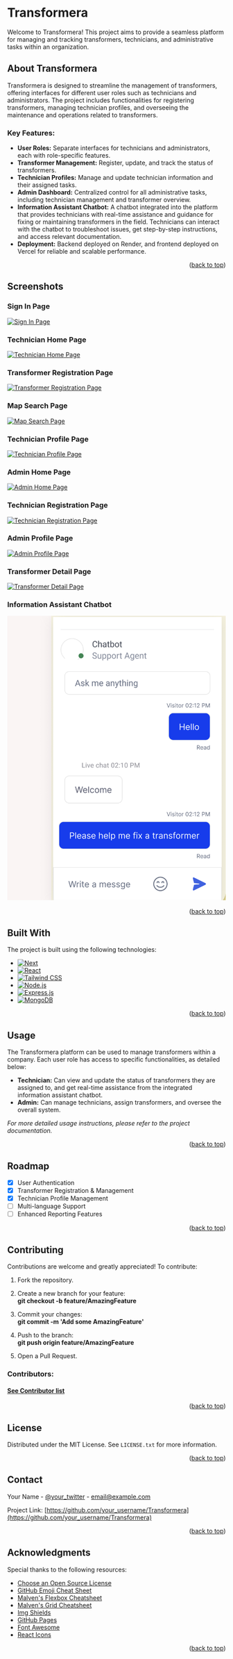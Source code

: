 # Transformera

Welcome to Transformera! This project aims to provide a seamless platform for managing and tracking transformers, technicians, and administrative tasks within an organization.

## About Transformera

Transformera is designed to streamline the management of transformers, offering interfaces for different user roles such as technicians and administrators. The project includes functionalities for registering transformers, managing technician profiles, and overseeing the maintenance and operations related to transformers.

### Key Features:
- **User Roles:** Separate interfaces for technicians and administrators, each with role-specific features.
- **Transformer Management:** Register, update, and track the status of transformers.
- **Technician Profiles:** Manage and update technician information and their assigned tasks.
- **Admin Dashboard:** Centralized control for all administrative tasks, including technician management and transformer overview.
- **Information Assistant Chatbot:** A chatbot integrated into the platform that provides technicians with real-time assistance and guidance for fixing or maintaining transformers in the field. Technicians can interact with the chatbot to troubleshoot issues, get step-by-step instructions, and access relevant documentation.
- **Deployment:** Backend deployed on Render, and frontend deployed on Vercel for reliable and scalable performance.

<p align="right">(<a href="#readme-top">back to top</a>)</p>

## Screenshots

### Sign In Page
[![Sign In Page][signin-screenshot]](#screenshots)

### Technician Home Page
[![Technician Home Page][technician-home-screenshot]](#screenshots)

### Transformer Registration Page
[![Transformer Registration Page][transformer-registration-screenshot]](#screenshots)

### Map Search Page
[![Map Search Page][map-search-screenshot]](#screenshots)

### Technician Profile Page
[![Technician Profile Page][technician-profile-screenshot]](#screenshots)

### Admin Home Page
[![Admin Home Page][admin-home-screenshot]](#screenshots)

### Technician Registration Page
[![Technician Registration Page][technician-registration-screenshot]](#screenshots)

### Admin Profile Page
[![Admin Profile Page][admin-profile-screenshot]](#screenshots)

### Transformer Detail Page
[![Transformer Detail Page][transformer-detail-screenshot]](#screenshots)

### Information Assistant Chatbot
[![Information Assistant Chatbot][chatbot-screenshot]](#screenshots)

<p align="right">(<a href="#readme-top">back to top</a>)</p>

## Built With

The project is built using the following technologies:

* [![Next][Next.js]][Next-url]
* [![React][React.js]][React-url]
* [![Tailwind CSS][TailwindCSS]][TailwindCSS-url]
* [![Node.js][Node.js]][Node-url]
* [![Express.js][Express.js]][Express-url]
* [![MongoDB][MongoDB]][MongoDB-url]

<p align="right">(<a href="#readme-top">back to top</a>)</p>

## Usage

The Transformera platform can be used to manage transformers within a company. Each user role has access to specific functionalities, as detailed below:

- **Technician:** Can view and update the status of transformers they are assigned to, and get real-time assistance from the integrated information assistant chatbot.
- **Admin:** Can manage technicians, assign transformers, and oversee the overall system.

_For more detailed usage instructions, please refer to the project documentation._

<p align="right">(<a href="#readme-top">back to top</a>)</p>

## Roadmap

- [x] User Authentication
- [x] Transformer Registration & Management
- [x] Technician Profile Management
- [ ] Multi-language Support
- [ ] Enhanced Reporting Features

<p align="right">(<a href="#readme-top">back to top</a>)</p>

## Contributing

Contributions are welcome and greatly appreciated! To contribute:

1. Fork the repository.
2. Create a new branch for your feature:  
   **git checkout -b feature/AmazingFeature**

3. Commit your changes:  
   **git commit -m 'Add some AmazingFeature'**

4. Push to the branch:  
   **git push origin feature/AmazingFeature**

5. Open a Pull Request.

### Contributors:

<a href="https://github.com/eyosiasbitsu/Transfomera/graphs/contributors">
  <h4>See Contributor list</h4>
</a>

<p align="right">(<a href="#readme-top">back to top</a>)</p>

## License

Distributed under the MIT License. See `LICENSE.txt` for more information.

<p align="right">(<a href="#readme-top">back to top</a>)</p>

## Contact

Your Name - [@your_twitter](https://twitter.com/your_username) - email@example.com

Project Link: [https://github.com/your_username/Transformera](https://github.com/your_username/Transformera)

<p align="right">(<a href="#readme-top">back to top</a>)</p>

## Acknowledgments

Special thanks to the following resources:

- [Choose an Open Source License](https://choosealicense.com)
- [GitHub Emoji Cheat Sheet](https://www.webpagefx.com/tools/emoji-cheat-sheet)
- [Malven's Flexbox Cheatsheet](https://flexbox.malven.co/)
- [Malven's Grid Cheatsheet](https://grid.malven.co/)
- [Img Shields](https://shields.io)
- [GitHub Pages](https://pages.github.com)
- [Font Awesome](https://fontawesome.com)
- [React Icons](https://react-icons.github.io/react-icons/search)

<p align="right">(<a href="#readme-top">back to top</a>)</p>

<!-- MARKDOWN LINKS & IMAGES -->
[contributors-shield]: https://img.shields.io/github/contributors/othneildrew/Best-README-Template.svg?style=for-the-badge
[contributors-url]: https://github.com/eyosiasbitsu/Transfomera/graphs/contributors
[forks-shield]: https://img.shields.io/github/forks/othneildrew/Best-README-Template.svg?style=for-the-badge
[forks-url]: https://github.com/othneildrew/Best-README-Template/network/members
[stars-shield]: https://img.shields.io/github/stars/othneildrew/Best-README-Template.svg?style=for-the-badge
[stars-url]: https://github.com/othneildrew/Best-README-Template/stargazers
[issues-shield]: https://img.shields.io/github/issues/othneildrew/Best-README-Template.svg?style=for-the-badge
[issues-url]: https://github.com/othneildrew/Best-README-Template/issues
[license-shield]: https://img.shields.io/github/license/othneildrew/Best-README-Template.svg?style=for-the-badge
[license-url]: https://github.com/othneildrew/Best-README-Template/blob/master/LICENSE.txt
[linkedin-shield]: https://img.shields.io/badge/-LinkedIn-black.svg?style=for-the-badge&logo=linkedin&colorB=555
[linkedin-url]: https://linkedin.com/in/othneildrew
[product-screenshot]: images/screenshot.png
[signin-screenshot]: images/signin.png
[technician-home-screenshot]: images/technician-home.png
[transformer-registration-screenshot]: images/transformer-registration.png
[map-search-screenshot]: images/map-search.png
[technician-profile-screenshot]: images/technician-profile.png
[admin-home-screenshot]: images/admin-home.png
[technician-registration-screenshot]: images/technician-registration.png
[admin-profile-screenshot]: images/admin-profile.png
[transformer-detail-screenshot]: images/transformer-detail.png
[chatbot-screenshot]: images/chatbot.png
[Next.js]: https://img.shields.io/badge/next.js-000000?style=for-the-badge&logo=nextdotjs&logoColor=white
[Next-url]: https://nextjs.org/
[React.js]: https://img.shields.io/badge/React-20232A?style=for-the-badge&logo=react&logoColor=61DAFB
[React-url]: https://reactjs.org/
[TailwindCSS]: https://img.shields.io/badge/TailwindCSS-38B2AC?style=for-the-badge&logo=tailwindcss&logoColor=white
[TailwindCSS-url]: https://tailwindcss.com/
[Node.js]: https://img.shields.io/badge/Node.js-43853D?style=for-the-badge&logo=node-dot-js&logoColor=white
[Node-url]: https://nodejs.org/
[Express.js]: https://img.shields.io/badge/Express.js-404D59?style=for-the-badge
[Express-url]: https://expressjs.com/
[MongoDB]: https://img.shields.io/badge/MongoDB-4EA94B?style=for-the-badge&logo=mongodb&logoColor=white
[MongoDB-url]: https://mongodb.com/
